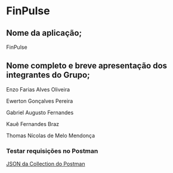 # FinPulse

## Nome da aplicação;

FinPulse

## Nome completo e breve apresentação dos integrantes do Grupo;

Enzo Farias Alves Oliveira

Ewerton Gonçalves Pereira

Gabriel Augusto Fernandes

Kauê Fernandes Braz

Thomas Nícolas de Melo Mendonça

### Testar requisições no Postman

[JSON da Collection do Postman](./documents/FinPulse.postman_collection.json)
